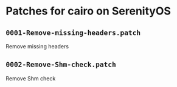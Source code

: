 # Patches for cairo on SerenityOS

## `0001-Remove-missing-headers.patch`

Remove missing headers


## `0002-Remove-Shm-check.patch`

Remove Shm check


